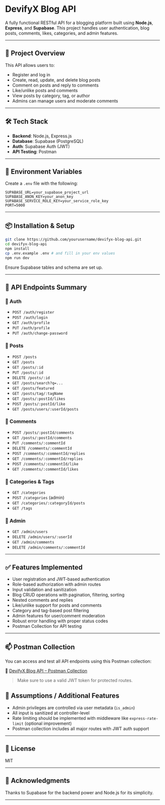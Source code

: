 # DevifyX Blog API

A fully functional RESTful API for a blogging platform built using **Node.js**, **Express**, and **Supabase**. This project handles user authentication, blog posts, comments, likes, categories, and admin features.

---

## 🚀 Project Overview

This API allows users to:

* Register and log in
* Create, read, update, and delete blog posts
* Comment on posts and reply to comments
* Like/unlike posts and comments
* View posts by category, tag, or author
* Admins can manage users and moderate comments

---

## 🛠️ Tech Stack

* **Backend**: Node.js, Express.js
* **Database**: Supabase (PostgreSQL)
* **Auth**: Supabase Auth (JWT)
* **API Testing**: Postman

---

## 🔐 Environment Variables

Create a `.env` file with the following:

```env
SUPABASE_URL=your_supabase_project_url
SUPABASE_ANON_KEY=your_anon_key
SUPABASE_SERVICE_ROLE_KEY=your_service_role_key
PORT=5000
```

---

## 📦 Installation & Setup

```bash
git clone https://github.com/yourusername/devifyx-blog-api.git
cd devifyx-blog-api
npm install
cp .env.example .env # and fill in your env values
npm run dev
```

Ensure Supabase tables and schema are set up.

---

## 📘 API Endpoints Summary

### 🔹 Auth

* `POST /auth/register`
* `POST /auth/login`
* `GET /auth/profile`
* `PUT /auth/profile`
* `PUT /auth/change-password`

### 🔹 Posts

* `POST /posts`
* `GET /posts`
* `GET /posts/:id`
* `PUT /posts/:id`
* `DELETE /posts/:id`
* `GET /posts/search?q=...`
* `GET /posts/featured`
* `GET /posts/tag/:tagName`
* `GET /posts/:postId/likes`
* `POST /posts/:postId/like`
* `GET /posts/users/:userId/posts`

### 🔹 Comments

* `POST /posts/:postId/comments`
* `GET /posts/:postId/comments`
* `PUT /comments/:commentId`
* `DELETE /comments/:commentId`
* `POST /comments/:commentId/replies`
* `GET /comments/:commentId/replies`
* `POST /comments/:commentId/like`
* `GET /comments/:commentId/likes`

### 🔹 Categories & Tags

* `GET /categories`
* `POST /categories` (admin)
* `GET /categories/:categoryId/posts`
* `GET /tags`

### 🔹 Admin

* `GET /admin/users`
* `DELETE /admin/users/:userId`
* `GET /admin/comments`
* `DELETE /admin/comments/:commentId`

---

## ✅ Features Implemented

* User registration and JWT-based authentication
* Role-based authorization with admin routes
* Input validation and sanitization
* Blog CRUD operations with pagination, filtering, sorting
* Nested comments and replies
* Like/unlike support for posts and comments
* Category and tag-based post filtering
* Admin features for user/comment moderation
* Robust error handling with proper status codes
* Postman Collection for API testing

---

## 📫 Postman Collection

You can access and test all API endpoints using this Postman collection:

🔗 [DevifyX Blog API – Postman Collection](https://patel-5601208.postman.co/workspace/Patel's-Workspace~c29e82be-bc67-4d7d-8f7d-9aad7a2c7d13/collection/45959969-3bc86d54-442e-441d-836b-41f8963d203a?action=share&creator=45959969&active-environment=45959969-03ce4861-4524-43cb-9e14-58c0ec892ce6)

> Make sure to use a valid JWT token for protected routes.


## 📝 Assumptions / Additional Features

* Admin privileges are controlled via user metadata (`is_admin`)
* All input is sanitized at controller-level
* Rate limiting should be implemented with middleware like `express-rate-limit` (optional improvement)
* Postman collection includes all major routes with JWT auth support

---

## 📄 License

MIT

---

## 🙌 Acknowledgments

Thanks to Supabase for the backend power and Node.js for its simplicity.

---

##
